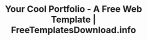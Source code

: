 ---
layout: template-preview
categories: template

template-name: "Your Cool Portfolio"
template-name-lowercase-no-spaces: "yourcoolportfolio"
title: "Your Cool Portfolio - A Free Web Template | FreeTemplatesDownload.info"
permalink: /template/yourcoolportfolio.html

template-large-img: "http://freetemplatesdownload.info/images/promobillboards/yourcoolportfolio.jpg"
template-small-img: "http://freetemplatesdownload.info/images/homepage/NEWyourcoolportfolio.jpg"

show-on-homepage: "no"
---
